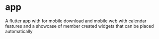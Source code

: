 # app
A flutter app with for mobile download and mobile web with calendar features and a showcase of member created widgets that can be placed automatically
